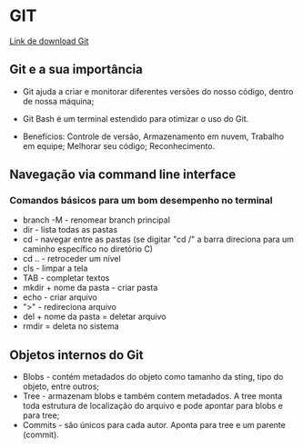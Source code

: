# GIT

[Link de download Git](https://git-scm.com/download/win)

## Git e a sua importância

- Git ajuda a criar e monitorar diferentes versões do nosso código, dentro de nossa máquina;

- Git Bash é um terminal estendido para otimizar o uso do Git.

- Benefícios: Controle de versão, Armazenamento em nuvem, Trabalho em equipe; Melhorar seu código; Reconhecimento.

  

## Navegação via command line interface
### Comandos básicos para um bom desempenho no terminal


- branch -M - renomear branch principal
- dir - lista todas as pastas
- cd - navegar entre as pastas (se digitar "cd /" a barra direciona para um caminho específico no diretório C)
- cd .. - retroceder um nível
- cls - limpar a tela
- TAB - completar textos
- mkdir + nome da pasta - criar pasta
- echo - criar arquivo
- ">" - redireciona arquivo
- del + nome da pasta = deletar arquivo
- rmdir = deleta no sistema



## Objetos internos do Git

- Blobs - contém metadados do objeto como tamanho da sting, tipo do objeto, entre outros;
- Tree - armazenam blobs e também contem metadados. A tree monta toda estrutura de localização do arquivo e pode apontar para blobs e para tree;
- Commits - são únicos para cada autor. Aponta para tree e um parente (commit).
